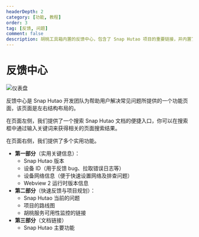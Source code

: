 ```yaml
---
headerDepth: 2
category: [功能, 教程]
order: 3
tag: [反馈, 问题]
comment: false
description: 胡桃工具箱内置的反馈中心，包含了 Snap Hutao 项目的重要链接，并内置了文档的搜索引擎，方便玩家在程序内部解决常见问题并搜索到解决方案。
---
```


# 反馈中心

![仪表盘](https://img.alicdn.com/imgextra/i4/1797064093/O1CN01yGGrhz1g6e0u3q5L6_!!1797064093.png_.webp)

反馈中心是 Snap Hutao 开发团队为帮助用户解决常见问题所提供的一个功能页面，该页面是左右结构布局的。

在页面左侧，我们提供了一个搜索 Snap Hutao 文档的便捷入口，你可以在搜索框中通过输入关键词来获得相关的页面搜索结果。

在页面右侧，我们提供了多个实用功能。

- **第一部分**（实用关键信息）：
  - Snap Hutao 版本
  - 设备 ID（用于反馈 bug、拉取错误日志等）
  - 设备网络信息（便于快速设置网络及排查问题）
  - Webview 2 运行时版本信息
- **第二部分**（快速反馈与项目规划）：
  - Snap Hutao 当前的问题
  - 项目的路线图
  - 胡桃服务可用性监控的链接
- **第三部分**（文档链接）
  - Snap Hutao 主要功能
